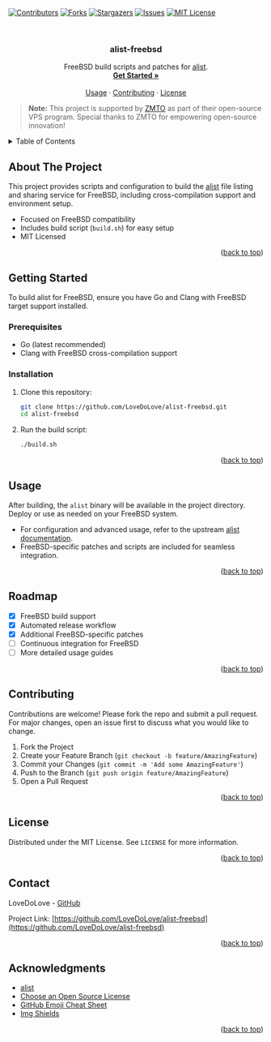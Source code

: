 <!-- Improved compatibility of back to top link: See: https://github.com/othneildrew/Best-README-Template/pull/73 -->
<a id="readme-top"></a>

[![Contributors][contributors-shield]][contributors-url]
[![Forks][forks-shield]][forks-url]
[![Stargazers][stars-shield]][stars-url]
[![Issues][issues-shield]][issues-url]
[![MIT License][license-shield]][license-url]

<br />
<div align="center">
  <h3 align="center">alist-freebsd</h3>
  <p align="center">
    FreeBSD build scripts and patches for <a href="https://github.com/alist-org/alist">alist</a>.<br />
    <a href="#getting-started"><strong>Get Started »</strong></a>
    <br /><br />
    <a href="#usage">Usage</a>
    &middot;
    <a href="#contributing">Contributing</a>
    &middot;
    <a href="#license">License</a>
  </p>
</div>

<!-- ZMTO Acknowledgment -->
> **Note:** This project is supported by [ZMTO](https://www.zmto.com) as part of their open-source VPS program. Special thanks to ZMTO for empowering open-source innovation!

<details>
  <summary>Table of Contents</summary>
  <ol>
    <li><a href="#about-the-project">About The Project</a></li>
    <li><a href="#getting-started">Getting Started</a></li>
    <li><a href="#usage">Usage</a></li>
    <li><a href="#roadmap">Roadmap</a></li>
    <li><a href="#contributing">Contributing</a></li>
    <li><a href="#license">License</a></li>
    <li><a href="#contact">Contact</a></li>
    <li><a href="#acknowledgments">Acknowledgments</a></li>
  </ol>
</details>

## About The Project

This project provides scripts and configuration to build the [alist](https://github.com/alist-org/alist) file listing and sharing service for FreeBSD, including cross-compilation support and environment setup.

- Focused on FreeBSD compatibility
- Includes build script (`build.sh`) for easy setup
- MIT Licensed

<p align="right">(<a href="#readme-top">back to top</a>)</p>

## Getting Started

To build alist for FreeBSD, ensure you have Go and Clang with FreeBSD target support installed.

### Prerequisites

- Go (latest recommended)
- Clang with FreeBSD cross-compilation support

### Installation

1. Clone this repository:
   ```sh
   git clone https://github.com/LoveDoLove/alist-freebsd.git
   cd alist-freebsd
   ```
2. Run the build script:
   ```sh
   ./build.sh
   ```

<p align="right">(<a href="#readme-top">back to top</a>)</p>

## Usage

After building, the `alist` binary will be available in the project directory. Deploy or use as needed on your FreeBSD system.

- For configuration and advanced usage, refer to the upstream [alist documentation](https://github.com/alist-org/alist#readme).
- FreeBSD-specific patches and scripts are included for seamless integration.

<p align="right">(<a href="#readme-top">back to top</a>)</p>

## Roadmap

- [x] FreeBSD build support
- [x] Automated release workflow
- [x] Additional FreeBSD-specific patches
- [ ] Continuous integration for FreeBSD
- [ ] More detailed usage guides

<p align="right">(<a href="#readme-top">back to top</a>)</p>

## Contributing

Contributions are welcome! Please fork the repo and submit a pull request. For major changes, open an issue first to discuss what you would like to change.

1. Fork the Project
2. Create your Feature Branch (`git checkout -b feature/AmazingFeature`)
3. Commit your Changes (`git commit -m 'Add some AmazingFeature'`)
4. Push to the Branch (`git push origin feature/AmazingFeature`)
5. Open a Pull Request

<p align="right">(<a href="#readme-top">back to top</a>)</p>

## License

Distributed under the MIT License. See `LICENSE` for more information.

<p align="right">(<a href="#readme-top">back to top</a>)</p>

## Contact

LoveDoLove - [GitHub](https://github.com/LoveDoLove)

Project Link: [https://github.com/LoveDoLove/alist-freebsd](https://github.com/LoveDoLove/alist-freebsd)

<p align="right">(<a href="#readme-top">back to top</a>)</p>

## Acknowledgments

- [alist](https://github.com/alist-org/alist)
- [Choose an Open Source License](https://choosealicense.com)
- [GitHub Emoji Cheat Sheet](https://www.webpagefx.com/tools/emoji-cheat-sheet)
- [Img Shields](https://shields.io)

<p align="right">(<a href="#readme-top">back to top</a>)</p>

<!-- MARKDOWN LINKS & IMAGES -->
[contributors-shield]: https://img.shields.io/github/contributors/LoveDoLove/alist-freebsd.svg?style=for-the-badge
[contributors-url]: https://github.com/LoveDoLove/alist-freebsd/graphs/contributors
[forks-shield]: https://img.shields.io/github/forks/LoveDoLove/alist-freebsd.svg?style=for-the-badge
[forks-url]: https://github.com/LoveDoLove/alist-freebsd/network/members
[stars-shield]: https://img.shields.io/github/stars/LoveDoLove/alist-freebsd.svg?style=for-the-badge
[stars-url]: https://github.com/LoveDoLove/alist-freebsd/stargazers
[issues-shield]: https://img.shields.io/github/issues/LoveDoLove/alist-freebsd.svg?style=for-the-badge
[issues-url]: https://github.com/LoveDoLove/alist-freebsd/issues
[license-shield]: https://img.shields.io/github/license/LoveDoLove/alist-freebsd.svg?style=for-the-badge
[license-url]: https://github.com/LoveDoLove/alist-freebsd/blob/main/LICENSE
